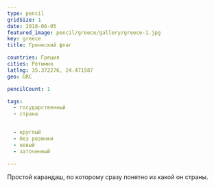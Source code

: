 ```yaml
---
type: pencil
gridSize: 1
date: 2018-06-05
featured_image: pencil/greece/gallery/greece-1.jpg
key: greece
title: Греческий флаг

countries: Греция
cities: Ретимно
latlng: 35.372276, 24.471587
geo: GRC

pencilCount: 1

tags:
  - государственный
  - страна


  - круглый
  - без резинки
  - новый
  - заточенный

---
```


Простой карандаш, по которому сразу понятно из какой он страны.
